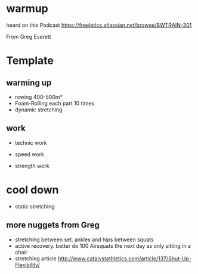 # warmup

heard on this Podcast https://freeletics.atlassian.net/browse/BWTRAIN-301

From Greg Everett

# Template
## warming up
* rowing 400-500m*
* Foam-Rolling each part 10 times
* dynamic stretching
## work
* technic work
* speed work

* strength work

# cool down
* static stretching

## more nuggets from Greg

* stretching between set. ankles and hips between squats
* active recovery. better do 100 Airsquats the next day as only sitting in a chair
* stretching article http://www.catalystathletics.com/article/137/Shut-Up-Flexibility/
